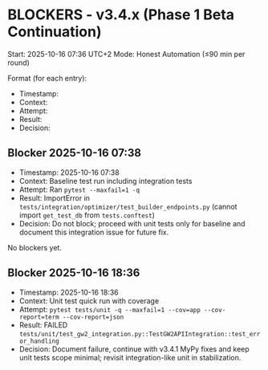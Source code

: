 # BLOCKERS - v3.4.x (Phase 1 Beta Continuation)

Start: 2025-10-16 07:36 UTC+2
Mode: Honest Automation (≤90 min per round)

Format (for each entry):
- Timestamp:
- Context:
- Attempt:
- Result:
- Decision:

## Blocker 2025-10-16 07:38
- Timestamp: 2025-10-16 07:38
- Context: Baseline test run including integration tests
- Attempt: Ran `pytest --maxfail=1 -q`
- Result: ImportError in `tests/integration/optimizer/test_builder_endpoints.py` (cannot import `get_test_db` from `tests.conftest`)
- Decision: Do not block; proceed with unit tests only for baseline and document this integration issue for future fix.

No blockers yet.
## Blocker 2025-10-16 18:36
- Timestamp: 2025-10-16 18:36
- Context: Unit test quick run with coverage
- Attempt: `pytest tests/unit -q --maxfail=1 --cov=app --cov-report=term --cov-report=json`
- Result: FAILED `tests/unit/test_gw2_integration.py::TestGW2APIIntegration::test_error_handling`
- Decision: Document failure, continue with v3.4.1 MyPy fixes and keep unit tests scope minimal; revisit integration-like unit in stabilization.
